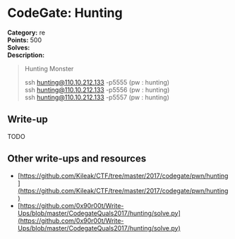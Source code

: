 # CodeGate: Hunting

**Category:** re  
**Points:** 500  
**Solves:**  
**Description:**  

> Hunting Monster
> 
> ssh hunting@110.10.212.133 -p5555 (pw : hunting)  
> ssh hunting@110.10.212.133 -p5556 (pw : hunting)  
> ssh hunting@110.10.212.133 -p5557 (pw : hunting)  

## Write-up

TODO

## Other write-ups and resources

* [https://github.com/Kileak/CTF/tree/master/2017/codegate/pwn/hunting](https://github.com/Kileak/CTF/tree/master/2017/codegate/pwn/hunting)
* [https://github.com/0x90r00t/Write-Ups/blob/master/CodegateQuals2017/hunting/solve.py](https://github.com/0x90r00t/Write-Ups/blob/master/CodegateQuals2017/hunting/solve.py)
